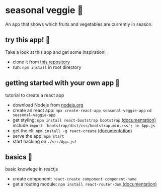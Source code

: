 # seasonal veggie 🍆
An app that shows which fruits and vegetables are currently in season.

## try this app! 🍍
Take a look at this app and get some inspiration!

- clone it from [this repository](https://github.com/julian-blaschke/seasonal-veggie.git)
- run:
    `npm install` in root directory 

## getting started with your own app 🍒
tutorial to create a react app

- download Nodejs from [nodejs.org](https://nodejs.org/en/`)
- create an react app:
    `npx create-react-app seasonal-veggie-app`
    `cd seasonal-veggie-app`
- get styling:
    `npm install react-bootstrap bootstrap` [(documentation)](https://react-bootstrap.netlify.com/)
    include `import 'bootstrap/dist/css/bootstrap.min.css'; in App.js`
- get the cli:
    `npm install -g react-create` [(documentation)](https://www.npmjs.com/package/react-create)
- serve the app:
    `npm start`
- start hacking on `./src/App.js!`

## basics 🍑
basic knowlege in reactjs

- create component:
    `react-create component component-name`
- get a routing module: 
    `npm install react-router-dom` [(documentation)](https://codeburst.io/getting-started-with-react-router-5c978f70df91)
